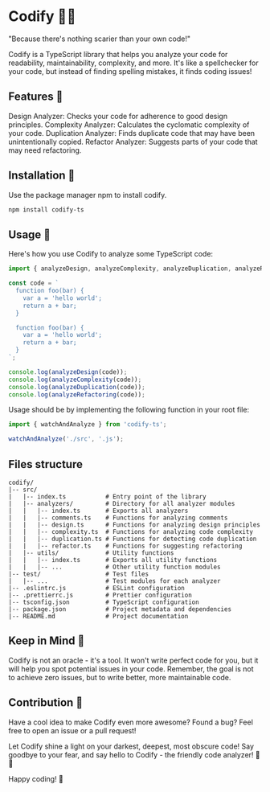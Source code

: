 # Codify 🚀🎉
"Because there's nothing scarier than your own code!"

Codify is a TypeScript library that helps you analyze your code for readability, maintainability, complexity, and more. It's like a spellchecker for your code, but instead of finding spelling mistakes, it finds coding issues!

## Features 🎁
Design Analyzer: Checks your code for adherence to good design principles.
Complexity Analyzer: Calculates the cyclomatic complexity of your code.
Duplication Analyzer: Finds duplicate code that may have been unintentionally copied.
Refactor Analyzer: Suggests parts of your code that may need refactoring.

## Installation 🚀
Use the package manager npm to install codify.

```bash
npm install codify-ts
```

## Usage 📖
Here's how you use Codify to analyze some TypeScript code:

```javascript
import { analyzeDesign, analyzeComplexity, analyzeDuplication, analyzeRefactoring } from 'codify-ts';

const code = `
  function foo(bar) {
    var a = 'hello world';
    return a + bar;
  }

  function foo(bar) {
    var a = 'hello world';
    return a + bar;
  }
`;

console.log(analyzeDesign(code));
console.log(analyzeComplexity(code));
console.log(analyzeDuplication(code));
console.log(analyzeRefactoring(code));
```

Usage should be by implementing the following function in your root file:
```javascript
import { watchAndAnalyze } from 'codify-ts';

watchAndAnalyze('./src', '.js');
```

## Files structure
```
codify/
|-- src/
|   |-- index.ts           # Entry point of the library
|   |-- analyzers/         # Directory for all analyzer modules
|   |   |-- index.ts       # Exports all analyzers
|   |   |-- comments.ts    # Functions for analyzing comments
|   |   |-- design.ts      # Functions for analyzing design principles
|   |   |-- complexity.ts  # Functions for analyzing code complexity
|   |   |-- duplication.ts # Functions for detecting code duplication
|   |   |-- refactor.ts    # Functions for suggesting refactoring
|   |-- utils/             # Utility functions
|   |   |-- index.ts       # Exports all utility functions
|   |   |-- ...            # Other utility function modules
|-- test/                  # Test files
|   |-- ...                # Test modules for each analyzer
|-- .eslintrc.js           # ESLint configuration
|-- .prettierrc.js         # Prettier configuration
|-- tsconfig.json          # TypeScript configuration
|-- package.json           # Project metadata and dependencies
|-- README.md              # Project documentation
```

## Keep in Mind 🤔
Codify is not an oracle - it's a tool. It won't write perfect code for you, but it will help you spot potential issues in your code. Remember, the goal is not to achieve zero issues, but to write better, more maintainable code.

## Contribution 🤝
Have a cool idea to make Codify even more awesome? Found a bug? Feel free to open an issue or a pull request!

Let Codify shine a light on your darkest, deepest, most obscure code! Say goodbye to your fear, and say hello to Codify - the friendly code analyzer! 👋🎉

Happy coding! 🎉
